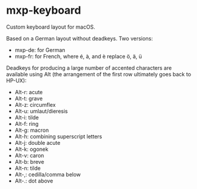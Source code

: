 # mxp-keyboard

Custom keyboard layout for macOS.

Based on a German layout without deadkeys.  Two versions:

- mxp-de: for German
- mxp-fr: for French, where é, à, and è replace ö, ä, ü

Deadkeys for producing a large number of accented characters are available using Alt (the arrangement of the first row ultimately goes back to HP-UX):

- Alt-r: acute
- Alt-t: grave
- Alt-z: circumflex
- Alt-u: umlaut/dieresis
- Alt-i: tilde
- Alt-f: ring
- Alt-g: macron
- Alt-h: combining superscript letters
- Alt-j: double acute
- Alt-k: ogonek
- Alt-v: caron
- Alt-b: breve
- Alt-n: tilde
- Alt-,: cedilla/comma below
- Alt-.: dot above
